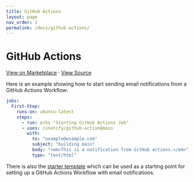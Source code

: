 ```yaml
---
title: GitHub Actions
layout: page
nav_order: 1
permalink: /docs/github-actions/
---
```


# GitHub Actions

<a target="_blank" href="https://github.com/marketplace/actions/cinotify-email">View on Marketplace</a>
&middot;
<a target="_blank" href="https://github.com/cinotify/github-action">View Source</a>

Here is an example showing how to start sending email notifications from a GitHub Actions Workflow:

```yml
jobs:
  First-Step:
    runs-on: ubuntu-latest
    steps:
      - run: echo "Starting GitHub Actions Job"
      - uses: cinotify/github-action@main
        with:
          to: "example@example.com"
          subject: "building main"
          body: "<em>This is a notification from GitHub actions.</em>"
          type: "text/html"
```

There is also the [starter template](https://github.com/cinotify/github-actions-example) which can be used as a starting point for setting up a GitHub Actions Workflow with email notifications.
